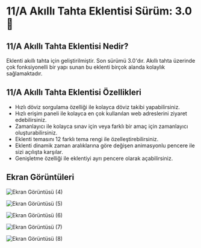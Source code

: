 # 11/A Akıllı Tahta Eklentisi Sürüm: 3.0 🎉

## 11/A Akıllı Tahta Eklentisi Nedir?
Eklenti akıllı tahta için geliştirilmiştir. Son sürümü 3.0'dır.
Akıllı tahta üzerinde çok fonksiyonelli bir yapı sunan bu eklenti
birçok alanda kolaylık sağlamaktadır.

## 11/A Akıllı Tahta Eklentisi Özellikleri
* Hızlı döviz sorgulama özelliği ile kolayca döviz takibi yapabilirsiniz.
* Hızlı erişim paneli ile kolayca en çok kullanılan web adreslerini ziyaret edebilirsiniz.
* Zamanlayıcı ile kolayca sınav için veya farklı bir amaç için zamanlayıcı oluşturabilirsiniz.
* Eklenti temasını 12 farklı tema rengi ile özelleştirebilirsiniz.
* Eklenti dinamik zaman aralıklarına göre değişen animasyonlu pencere ile sizi açılışta karşılar.
* Genişletme özelliği ile eklentiyi ayrı pencere olarak açabilirsiniz.



## Ekran Görüntüleri

![Ekran Görüntüsü (4)](https://user-images.githubusercontent.com/95717415/150674483-e477afa7-7e43-45e1-9473-ea932c93a214.png)

![Ekran Görüntüsü (5)](https://user-images.githubusercontent.com/95717415/150674490-a1bc4b1a-25eb-466f-80f5-cb638187a335.png)

![Ekran Görüntüsü (6)](https://user-images.githubusercontent.com/95717415/150674650-dab3cf5c-d5d8-4145-bfab-eac0907033da.png)

![Ekran Görüntüsü (7)](https://user-images.githubusercontent.com/95717415/150674709-7db13d6b-f328-4f24-9c02-2630f27da73e.png)

![Ekran Görüntüsü (8)](https://user-images.githubusercontent.com/95717415/150674737-2889438c-f2da-4523-a301-85264aca1e90.png)
